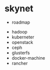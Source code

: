 # skynet

* roadmap
 - hadoop 
 - kuberneter 
 - openstack
 - ceph
 - glusterfs
 - docker-machine
 - rancher
